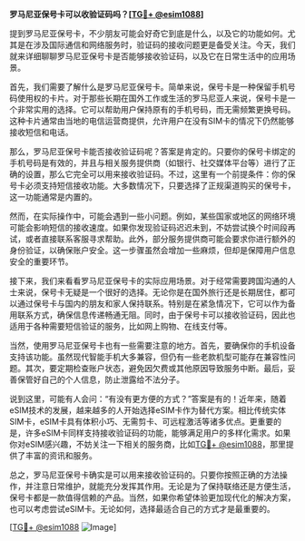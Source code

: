 **罗马尼亚保号卡可以收验证码吗？[[TG💪+ @esim1088](https://t.me/s/esim1088)]**

提到罗马尼亚保号卡，不少朋友可能会好奇它到底是什么，以及它的功能如何。尤其是在涉及国际通信和网络服务时，验证码的接收问题更是备受关注。今天，我们就来详细聊聊罗马尼亚保号卡是否能够接收验证码，以及它在日常生活中的应用场景。

首先，我们需要了解什么是罗马尼亚保号卡。简单来说，保号卡是一种保留手机号码使用权的卡片。对于那些长期在国外工作或生活的罗马尼亚人来说，保号卡是一个非常实用的选择。它可以帮助用户保持原有的手机号码，而无需频繁更换号码。这种卡片通常由当地的电信运营商提供，允许用户在没有SIM卡的情况下仍然能够接收短信和电话。

那么，罗马尼亚保号卡能否接收验证码呢？答案是肯定的。只要你的保号卡绑定的手机号码是有效的，并且与相关服务提供商（如银行、社交媒体平台等）进行了正确的设置，那么它完全可以用来接收验证码。不过，这里有一个前提条件：你的保号卡必须支持短信接收功能。大多数情况下，只要选择了正规渠道购买的保号卡，这一功能通常是内置的。

然而，在实际操作中，可能会遇到一些小问题。例如，某些国家或地区的网络环境可能会影响短信的接收速度。如果你发现验证码迟迟未到，不妨尝试换个时间段再试，或者直接联系客服寻求帮助。此外，部分服务提供商可能会要求你进行额外的身份验证，以确保账户安全。这一步骤虽然会增加一些麻烦，但却是保障用户信息安全的重要环节。

接下来，我们来看看罗马尼亚保号卡的实际应用场景。对于经常需要跨国沟通的人士来说，保号卡无疑是一个很好的选择。无论你是在国外旅行还是长期居住，都可以通过保号卡与国内的朋友和家人保持联系。特别是在紧急情况下，它可以作为备用联系方式，确保信息传递畅通无阻。同时，由于保号卡可以接收验证码，因此也适用于各种需要短信验证的服务，比如网上购物、在线支付等。

当然，使用罗马尼亚保号卡也有一些需要注意的地方。首先，要确保你的手机设备支持该功能。虽然现代智能手机大多兼容，但仍有一些老款机型可能存在兼容性问题。其次，要定期检查账户状态，避免因欠费或其他原因导致服务中断。最后，妥善保管好自己的个人信息，防止泄露给不法分子。

说到这里，可能有人会问：“有没有更方便的方式？”答案是有的！近年来，随着eSIM技术的发展，越来越多的人开始选择eSIM卡作为替代方案。相比传统实体SIM卡，eSIM卡具有体积小巧、无需剪卡、可远程激活等诸多优点。更重要的是，许多eSIM卡同样支持接收验证码的功能，能够满足用户的多样化需求。如果你对eSIM感兴趣，不妨关注一下相关的服务商，比如[TG💪+ @esim1088](https://t.me/s/esim1088)，那里提供了丰富的资讯和服务。

总之，罗马尼亚保号卡确实是可以用来接收验证码的。只要你按照正确的方法操作，并注意日常维护，就能充分发挥其作用。无论是为了保持联络还是方便生活，保号卡都是一款值得信赖的产品。当然，如果你希望体验更加现代化的解决方案，也可以考虑尝试eSIM卡。无论如何，选择最适合自己的方式才是最重要的。

[[TG💪+ @esim1088](https://t.me/s/esim1088) ![Image](https://i.postimg.cc/4NQfJmqS/Snipaste-2025-05-13-00-14-12.png)]
